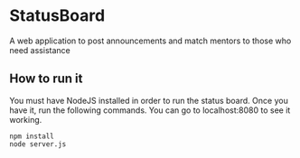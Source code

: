 # StatusBoard
A web application to post announcements and match mentors to those who need assistance

## How to run it
You must have NodeJS installed in order to run the status board. Once you have it, run the following commands. You can go to localhost:8080 to see it working.
```
npm install
node server.js
```
